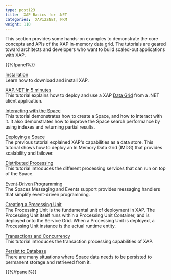 ```yaml
---
type: post123
title:  XAP Basics for .NET
categories:  XAP122NET, PRM
weight: 110
---
```


This section provides some hands-on examples to demonstrate the core concepts and APIs of the XAP in-memory data grid. The tutorials are geared toward architects and developers who want to build scaled-out applications with XAP.

{{%fpanel%}}

[Installation](xapnet-installation.html)<br>
Learn how to download and install XAP.

[XAP.NET in 5 minutes](xapnet-in-5-minutes.html)<br>
This tutorial explains how to deploy and use a XAP [Data Grid](../overview/the-in-memory-data-grid.html) from a .NET client application.

[Interacting with the Space](xapnet-tutorial-part1.html)<br>
This tutorial demonstrates how to create a Space, and how to interact with it. It also demonstrates how to improve the Space search performance by using indexes and returning partial results.

[Deploying a Space](xapnet-tutorial-part2.html)<br>
The previous tutorial explained XAP's capabilities as a data store. This tutorial shows how to deploy an In Memory Data Grid (IMDG) that provides scalability and failover.

[Distributed Processing](xapnet-tutorial-part3.html)<br>
This tutorial introduces the different processing services that can run on top of the Space.

[Event-Driven Programming](xapnet-tutorial-part4.html)<br>
The Spaces Messaging and Events support provides messaging handlers that simplify event-driven programming.

[Creating a Processing Unit](xapnet-tutorial-part5.html)<br>
The Processing Unit is the fundamental unit of deployment in XAP. The Processing Unit itself runs within a Processing Unit Container, and is deployed onto the Service Grid. When a Processing Unit is deployed, a Processing Unit instance is the actual runtime entity.

[Transactions and Concurrency](xapnet-tutorial-part6.html)<br>
This tutorial introduces the transaction processing capabilities of XAP.

[Persist to Database](xapnet-tutorial-part7.html)<br>
There are many situations where Space data needs to be persisted to permanent storage and retrieved from it.

{{%/fpanel%}}

